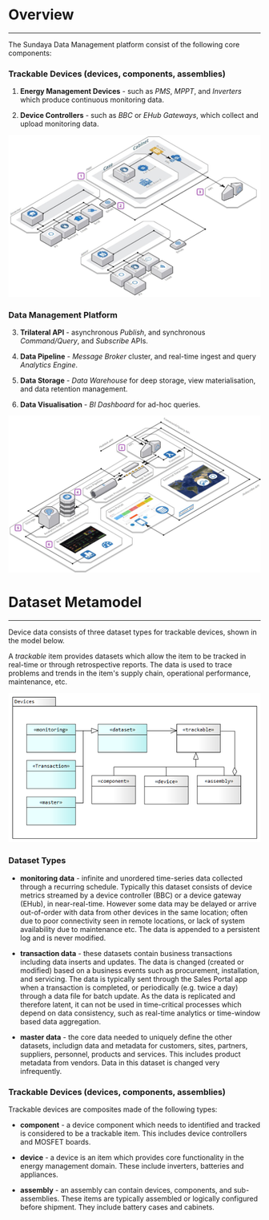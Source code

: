 # Overview
---

The Sundaya Data Management platform consist of the following core components:

### Trackable Devices (devices, components, assemblies)

1. **Energy Management Devices** - such as _PMS_, _MPPT_, and _Inverters_ which produce continuous monitoring data.

2. **Device Controllers** - such as _BBC_ or _EHub Gateways_, which collect and upload monitoring data.

![Platform Devices](../images/platform-devices.jpg)

### Data Management Platform 

3. **Trilateral API** - asynchronous _Publish_, and synchronous _Command/Query_, and _Subscribe_ APIs.

4. **Data Pipeline** - _Message Broker_ cluster, and real-time ingest and query _Analytics Engine_.

5. **Data Storage** - _Data Warehouse_ for deep storage, view materialisation, and data retention management.

6. **Data Visualisation** - _BI Dashboard_ for ad-hoc queries. 

![Real-Time Analytics](../images/platform-backend.jpg)

# Dataset Metamodel
---

Device data consists of three dataset types for trackable devices, shown in the model below. 

A _trackable_ item provides datasets which allow the item to be tracked in real-time or through retrospective reports. The data is used to trace problems and trends in the item's supply chain, operational performance, maintenance, etc.
 
![Devices metamodel](../images/DevicesMetamodel.png)
### Dataset Types

- **monitoring data** - infinite and unordered time-series data collected through a recurring schedule. Typically this dataset consists of device metrics streamed by a device controller (BBC) or a device gateway (EHub), in near-real-time. However some data may be delayed or arrive out-of-order with data from other devices in the same location; often due to poor connectivity seen in remote locations, or lack of system availability due to maintenance etc. The data is appended to a persistent log and is never modified.

- **transaction data** - these datasets contain business transactions including data inserts and updates. The data is changed (created or modified) based on a business events such as procurement, installation, and servicing. The data is typically sent through the Sales Portal app when a transaction is completed, or periodically (e.g. twice a day) through a data file for batch update. As the data is replicated and therefore latent, it can not be used in time-critical processes which depend on data consistency, such as real-time analytics or time-window based data aggregation.

- **master data** - the core data needed to uniquely define the other datasets, includign data and metadata for customers, sites, partners, suppliers, personnel, products and services. This includes product metadata from vendors. Data in this dataset is changed very infrequently.

### Trackable Devices (devices, components, assemblies)

Trackable devices are composites made of the following types:

- **component** - a device component which needs to identified and tracked is considered to be a trackable item. This includes device controllers and MOSFET boards. 

- **device** - a device is an item which provides core functionality in the energy management domain. These include inverters, batteries and appliances. 

- **assembly** - an assembly can contain devices, components, and sub-assemblies. These items are typically assembled or logically configured before shipment. They include battery cases and cabinets. 


